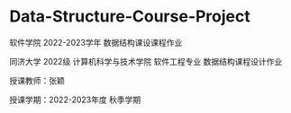 # Data-Structure-Course-Project

软件学院 2022-2023学年 数据结构课设课程作业

同济大学 2022级 计算机科学与技术学院 软件工程专业 数据结构课程设计作业

授课教师：张颖

授课学期：2022-2023年度 秋季学期
